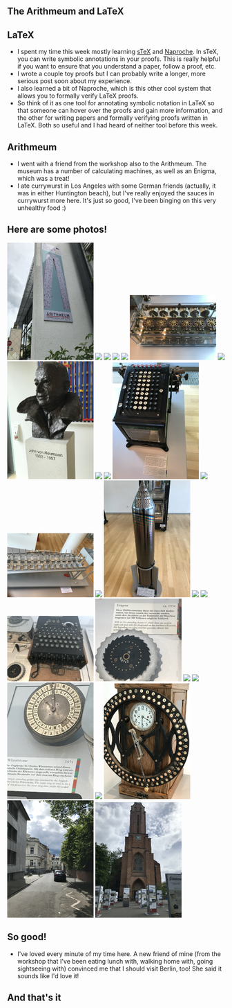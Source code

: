 ## The Arithmeum and LaTeX

## LaTeX
- I spent my time this week mostly learning [sTeX](https://github.com/slatex/sTeX/blob/main/doc/stex-manual.pdf) and [Naproche](https://naproche.github.io/). In sTeX, you can write symbolic annotations in your proofs. This is really helpful
if you want to ensure that you understand a paper, follow a proof, etc.
- I wrote a couple toy proofs but I can probably write a longer, more serious post soon about my experience.
- I also learned a bit of Naproche, which is this other cool system that allows you to formally verify LaTeX proofs.
- So think of it as one tool for annotating symbolic notation in LaTeX so that someone can hover over the proofs and gain
more information, and the other for writing papers and formally verifying proofs written in LaTeX. Both so useful and
I had heard of neither tool before this week.

## Arithmeum
- I went with a friend from the workshop also to the Arithmeum. The museum has a number of calculating machines, as well
as an Enigma, which was a treat!
- I ate currywurst in Los Angeles with some German friends (actually, it was in either Huntington beach), but I've really
enjoyed the sauces in currywurst more here. It's just so good, I've been binging on this very unhealthy food :)  

## Here are some photos!

<img src="/images1/Arithmeumsmall24/arith1.png" width="200">

<img src="/images1/Arithmeumsmall24/arith2.png" width="200">

<img src="/images1/Arithmeumsmall24/arith3.png" width="200">

<img src="/images1/Arithmeumsmall24/arith4.png" width="200">

<img src="/images1/Arithmeumsmall24/arith5.png" width="200">

<img src="/images1/Arithmeumsmall24/arith6.png" width="200">

<img src="/images1/Arithmeumsmall24/arith7.png" width="200">

<img src="/images1/Arithmeumsmall24/arith8.png" width="200">

<img src="/images1/Arithmeumsmall24/arith9.png" width="200">

<img src="/images1/Arithmeumsmall24/arith10.png" width="200">

<img src="/images1/Arithmeumsmall24/arith11.png" width="200">

<img src="/images1/Arithmeumsmall24/arith12.png" width="200">

<img src="/images1/Arithmeumsmall24/arith13.png" width="200">

<img src="/images1/Arithmeumsmall24/arith14.png" width="200">

<img src="/images1/Arithmeumsmall24/arith15.png" width="200">

<img src="/images1/Arithmeumsmall24/arith16.png" width="200">

<img src="/images1/Arithmeumsmall24/arith17.png" width="200">

<img src="/images1/Arithmeumsmall24/arith18.png" width="200">

<img src="/images1/Arithmeumsmall24/arith19.png" width="200">

<img src="/images1/Arithmeumsmall24/arith20.png" width="200">

<img src="/images1/Arithmeumsmall24/arith21.png" width="200">

<img src="/images1/Arithmeumsmall24/arith22.png" width="200">

<img src="/images1/Arithmeumsmall24/arith23.png" width="200">

<img src="/images1/Arithmeumsmall24/arith24.png" width="200">

<img src="/images1/Arithmeumsmall24/arith25.png" width="200">

<img src="/images1/Arithmeumsmall24/arith26.png" width="200">

## So good!
- I've loved every minute of my time here. A new friend of mine (from the workshop that I've been eating lunch with,
walking home with, going sightseeing with) convinced me that I should visit Berlin, too! She said it sounds like I'd love it!

## And that's it
